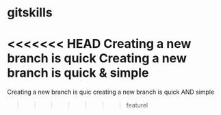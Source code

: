# gitskills
<<<<<<< HEAD
Creating a new branch is quick
Creating a new branch is quick & simple
=======
Creating a new branch is quic
creating a new branch is quick AND simple
>>>>>>> featurel
